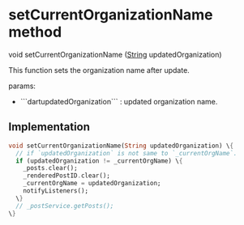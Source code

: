 


# setCurrentOrganizationName method








void setCurrentOrganizationName
([String](https://api.flutter.dev/flutter/dart-core/String-class.html) updatedOrganization)





<p>This function sets the organization name after update.</p>
<p>params:</p>
<ul>
<li>```dartupdatedOrganization``` : updated organization name.</li>
</ul>



## Implementation

```dart
void setCurrentOrganizationName(String updatedOrganization) \{
  // if `updatedOrganization` is not same to `_currentOrgName`.
  if (updatedOrganization != _currentOrgName) \{
    _posts.clear();
    _renderedPostID.clear();
    _currentOrgName = updatedOrganization;
    notifyListeners();
  \}
  // _postService.getPosts();
\}
```







